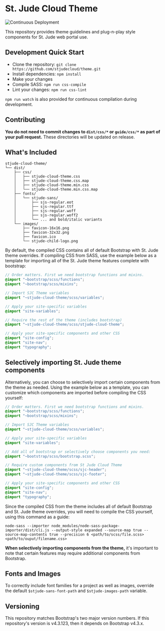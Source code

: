 # St. Jude Cloud Theme
![Continuous Deployment](https://github.com/stjudecloud/theme/workflows/Continuous%20Deployment/badge.svg)

This repository provides theme guidelines and plug-n-play style components for St. Jude web portal use.

## Development Quick Start

- Clone the repository: `git clone https://github.com/stjudecloud/theme.git`
- Install dependencies: `npm install`
- Make your changes
- Compile SASS: `npm run css-compile`
- Lint your changes: `npm run css-lint`

`npm run watch` is also provided for continuous compilation during development.

## Contributing

**You do not need to commit changes to `dist/css/*` or `guide/css/*` as part of your pull request.** These directories will be updated on release.

## What's Included

```text
stjude-cloud-theme/
└── dist/
    ├── css/
    │   ├── stjude-cloud-theme.css
    │   ├── stjude-cloud-theme.css.map
    │   ├── stjude-cloud-theme.min.css
    │   └── stjude-cloud-theme.min.css.map
    ├── fonts/
    │   └── stjude-sans/
    │       ├── sjs-regular.eot
    │       ├── sjs-regular.ttf
    │       ├── sjs-regular.woff
    │       ├── sjs-regular.woff2
    │       └── ... and bold/italic variants
    └── images/
        ├── favicon-16x16.png
        ├── favicon-32x32.png
        ├── favicon.ico
        └── stjude-child-logo.png
```

By default, the compiled CSS contains all of default Bootstrap with St. Jude theme overrides. If compiling CSS from SASS, use the example below as a template for importing all of the St. Jude theme features complete with bootstrap:

```scss
// Order matters. First we need bootstrap functions and mixins.
@import "~bootstrap/scss/functions";
@import "~bootstrap/scss/mixins";

// Import SJC Theme variables
@import "~stjude-cloud-theme/scss/variables";

// Apply your site-specific variables
@import "site-variables";

// Require the rest of the theme (includes bootstrap)
@import "~stjude-cloud-theme/scss/stjude-cloud-theme";

// Apply your site-specific components and other CSS
@import "site-config";
@import "site-nav";
@import "typography";
```

## Selectively importing St. Jude theme components

Alternatively, you can choose to selectively import certain components from the theme as needed. Using the example below as a template, you can customize which components are imported before compiling the CSS yourself:

```scss
// Order matters. First we need bootstrap functions and mixins.
@import "~bootstrap/scss/functions";
@import "~bootstrap/scss/mixins";

// Import SJC Theme variables
@import "~stjude-cloud-theme/scss/variables";

// Apply your site-specific variables
@import "site-variables";

// Add all of bootstrap or selectively choose components you need:
@import "~bootstrap/scss/bootstrap.scss";

// Require custom components from St Jude Cloud Theme
@import "~stjude-cloud-theme/scss/sjc-header";
@import "~stjude-cloud-theme/scss/sjc-footer";

// Apply your site-specific components and other CSS
@import "site-config";
@import "site-nav";
@import "typography";
```

Since the compiled CSS from the theme includes all of default Bootstrap and St. Jude theme overrides, you will need to compile the CSS yourself, using this command as a guide:

`node-sass --importer node_modules/node-sass-package-importer/dist/cli.js --output-style expanded --source-map true --source-map-contents true --precision 6 <path/to/scss/file.scss> <path/to/ouput/filename.css>`

**When selectively importing components from the theme,** it's important to note that certain features may require additional components from Bootstrap.

## Fonts and Images

To correctly include font families for a project as well as images, override the default `$stjude-sans-font-path` and `$stjude-images-path` variable.

## Versioning

This repository matches Bootstrap's two major version numbers. If this repository's version is v4.3.123, then it depends on Bootstrap v4.3.x.
